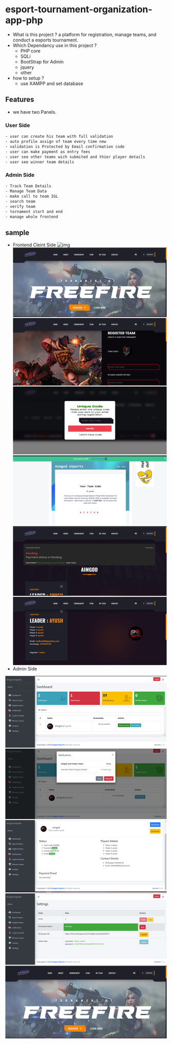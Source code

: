 # esport-tournament-organization-app-php

- What is this project ?
  a platform for registration, manage teams, and conduct a esports tournament.
- Which Dependancy use in this project ?
  - PHP core
  - SQLi
  - BootStrap for Admin
  - jquery
  - other
- how to setup ?
  - use XAMPP and set database

## Features
- we have two Panels.
### User Side
    - user can create his team with full validation
    - auto profile assign of team every time new
    - validation is Protected by Email confirmation code
    - user can make payment as entry fees
    - user see other teams wich submited and thier player details
    - user see winner team details
### Admin Side
    - Track Team Details
    - Manage Team Data
    - make call to team IGL
    - search team
    - verify team
    - tornament start and end 
    - manage whole frontend
## sample

- Frontend Cleint Side
![img](https://github.com/ayushsolanki29/esport-tournament-organization-app-php/blob/main/screenshot/TOURNAMENT.jpg)
![img](https://github.com/ayushsolanki29/esport-tournament-organization-app-php/blob/main/screenshot/1(5).png)
![img](https://github.com/ayushsolanki29/esport-tournament-organization-app-php/blob/main/screenshot/1(6).png)
![img](https://github.com/ayushsolanki29/esport-tournament-organization-app-php/blob/main/screenshot/1(7).png)
![img](https://github.com/ayushsolanki29/esport-tournament-organization-app-php/blob/main/screenshot/1(8).png)
![img](https://github.com/ayushsolanki29/esport-tournament-organization-app-php/blob/main/screenshot/1(9).png)
![img](https://github.com/ayushsolanki29/esport-tournament-organization-app-php/blob/main/screenshot/1(10).png)
- Admin Side

![img](https://github.com/ayushsolanki29/esport-tournament-organization-app-php/blob/main/screenshot/1(1).png)
![img](https://github.com/ayushsolanki29/esport-tournament-organization-app-php/blob/main/screenshot/1(2).png)
![img](https://github.com/ayushsolanki29/esport-tournament-organization-app-php/blob/main/screenshot/1(3).png)
![img](https://github.com/ayushsolanki29/esport-tournament-organization-app-php/blob/main/screenshot/1(4).png)
![img](https://github.com/ayushsolanki29/esport-tournament-organization-app-php/blob/main/screenshot/1(5).png)
